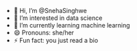 - 👋 Hi, I’m @SnehaSinghwe
- 👀 I’m interested in data science
- 🌱 I’m currently learning machine learning
- 😄 Pronouns: she/her
- ⚡ Fun fact: you just read a bio

<!---
SnehaSinghwe/SnehaSinghwe is a ✨ special ✨ repository because its `README.md` (this file) appears on your GitHub profile.
You can click the Preview link to take a look at your changes.
--->
